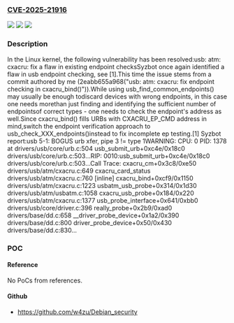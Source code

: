 ### [CVE-2025-21916](https://cve.mitre.org/cgi-bin/cvename.cgi?name=CVE-2025-21916)
![](https://img.shields.io/static/v1?label=Product&message=Linux&color=blue)
![](https://img.shields.io/static/v1?label=Version&message=23926d316d2836315cb113569f91393266eb5b47%3C%20dcd592ab9dd8a2bfc36e75583b9006db2a77ec24%20&color=brighgreen)
![](https://img.shields.io/static/v1?label=Vulnerability&message=n%2Fa&color=brighgreen)

### Description

In the Linux kernel, the following vulnerability has been resolved:usb: atm: cxacru: fix a flaw in existing endpoint checksSyzbot once again identified a flaw in usb endpoint checking, see [1].This time the issue stems from a commit authored by me (2eabb655a968("usb: atm: cxacru: fix endpoint checking in cxacru_bind()")).While using usb_find_common_endpoints() may usually be enough todiscard devices with wrong endpoints, in this case one needs morethan just finding and identifying the sufficient number of endpointsof correct types - one needs to check the endpoint's address as well.Since cxacru_bind() fills URBs with CXACRU_EP_CMD address in mind,switch the endpoint verification approach to usb_check_XXX_endpoints()instead to fix incomplete ep testing.[1] Syzbot report:usb 5-1: BOGUS urb xfer, pipe 3 != type 1WARNING: CPU: 0 PID: 1378 at drivers/usb/core/urb.c:504 usb_submit_urb+0xc4e/0x18c0 drivers/usb/core/urb.c:503...RIP: 0010:usb_submit_urb+0xc4e/0x18c0 drivers/usb/core/urb.c:503...Call Trace: <TASK> cxacru_cm+0x3c8/0xe50 drivers/usb/atm/cxacru.c:649 cxacru_card_status drivers/usb/atm/cxacru.c:760 [inline] cxacru_bind+0xcf9/0x1150 drivers/usb/atm/cxacru.c:1223 usbatm_usb_probe+0x314/0x1d30 drivers/usb/atm/usbatm.c:1058 cxacru_usb_probe+0x184/0x220 drivers/usb/atm/cxacru.c:1377 usb_probe_interface+0x641/0xbb0 drivers/usb/core/driver.c:396 really_probe+0x2b9/0xad0 drivers/base/dd.c:658 __driver_probe_device+0x1a2/0x390 drivers/base/dd.c:800 driver_probe_device+0x50/0x430 drivers/base/dd.c:830...

### POC

#### Reference
No PoCs from references.

#### Github
- https://github.com/w4zu/Debian_security

